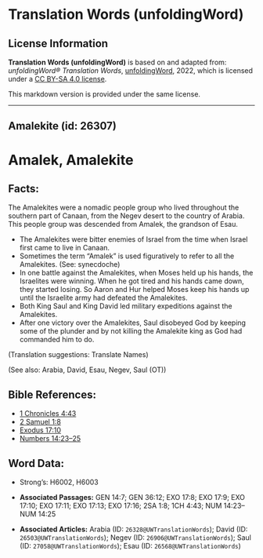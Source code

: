 # Translation Words (unfoldingWord)

## License Information

**Translation Words (unfoldingWord)** is based on and adapted from: _unfoldingWord® Translation Words_, [unfoldingWord](https://unfoldingword.org/utw), 2022, which is licensed under a [CC BY-SA 4.0 license](https://creativecommons.org/licenses/by-sa/4.0/legalcode.en).

This markdown version is provided under the same license.



--------------------------------

## Amalekite (id: 26307)

Amalek, Amalekite
=================

Facts:
------

The Amalekites were a nomadic people group who lived throughout the southern part of Canaan, from the Negev desert to the country of Arabia. This people group was descended from Amalek, the grandson of Esau.

* The Amalekites were bitter enemies of Israel from the time when Israel first came to live in Canaan.
* Sometimes the term “Amalek” is used figuratively to refer to all the Amalekites. (See: synecdoche)
* In one battle against the Amalekites, when Moses held up his hands, the Israelites were winning. When he got tired and his hands came down, they started losing. So Aaron and Hur helped Moses keep his hands up until the Israelite army had defeated the Amalekites.
* Both King Saul and King David led military expeditions against the Amalekites.
* After one victory over the Amalekites, Saul disobeyed God by keeping some of the plunder and by not killing the Amalekite king as God had commanded him to do.

(Translation suggestions: Translate Names)

(See also: Arabia, David, Esau, Negev, Saul (OT))

Bible References:
-----------------

* [1 Chronicles 4:43](https://ref.ly/1Chr4:43)
* [2 Samuel 1:8](https://ref.ly/2Sam1:8)
* [Exodus 17:10](https://ref.ly/Exod17:10)
* [Numbers 14:23–25](https://ref.ly/Num14:23-Num14:25)

Word Data:
----------

* Strong’s: H6002, H6003

* **Associated Passages:** GEN 14:7; GEN 36:12; EXO 17:8; EXO 17:9; EXO 17:10; EXO 17:11; EXO 17:13; EXO 17:16; 2SA 1:8; 1CH 4:43; NUM 14:23–NUM 14:25
* **Associated Articles:** Arabia (ID: `26328@UWTranslationWords`); David (ID: `26503@UWTranslationWords`); Negev (ID: `26906@UWTranslationWords`); Saul (ID: `27058@UWTranslationWords`); Esau (ID: `26568@UWTranslationWords`)

